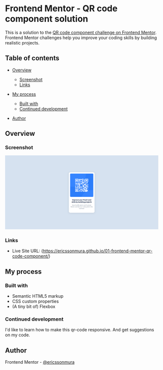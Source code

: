 # Frontend Mentor - QR code component solution

This is a solution to the [QR code component challenge on Frontend Mentor](https://www.frontendmentor.io/challenges/qr-code-component-iux_sIO_H). Frontend Mentor challenges help you improve your coding skills by building realistic projects. 

## Table of contents

- [Overview](#overview)
  - [Screenshot](#screenshot)
  - [Links](#links)
- [My process](#my-process)
  - [Built with](#built-with)
  - [Continued development](#continued-development)
  
- [Author](#author)


## Overview

### Screenshot

![](./screenshot.png)


### Links

- Live Site URL: (https://ericssonmura.github.io/01-frontend-mentor-qr-code-component/)

## My process

### Built with

- Semantic HTML5 markup
- CSS custom properties
- (A tiny bit of) Flexbox

### Continued development

I'd like to learn how to make this qr-code responsive. And get suggestions on my code.


## Author

Frontend Mentor - [@ericssonmura](https://www.frontendmentor.io/profile/ericssonmura)

